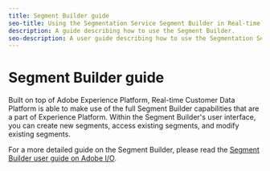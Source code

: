 ```yaml
---
title: Segment Builder guide
seo-title: Using the Segmentation Service Segment Builder in Real-time Customer Data Platform
description: A guide describing how to use the Segment Builder.
seo-description: A user guide describing how to use the Segmentation Service Segment Builder on Real-time Customer Data Platform.
---
```


# Segment Builder guide

Built on top of Adobe Experience Platform, Real-time Customer Data Platform is able to make use of the full Segment Builder capabilities that are a part of Experience Platform. Within the Segment Builder's user interface, you can create new segments, access existing segments, and modify existing segments. 

For a more detailed guide on the Segment Builder, please read the [Segment Builder user guide on Adobe I/O](https://www.adobe.io/apis/experienceplatform/home/profile-identity-segmentation/profile-identity-segmentation-services.html#!api-specification/markdown/narrative/technical_overview/segmentation/segment-builder-guide.md).
